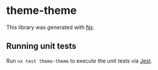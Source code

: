 # theme-theme

This library was generated with [Nx](https://nx.dev).

## Running unit tests

Run `nx test theme-theme` to execute the unit tests via [Jest](https://jestjs.io).
